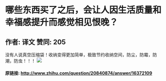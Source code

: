 # 哪些东西买了之后，会让人因生活质量和幸福感提升而感觉相见恨晚？
## 作者: 译文  赞同: 205
没有人说真空压缩袋！收纳变得更加简单，极致节约收纳空间，防尘，防霉，防潮，防虫！！！
![](http://pic3.zhimg.com/99f1022105efff6aae238867c89232cd_b.jpg)



#### 原链接: http://www.zhihu.com/question/20840874/answer/16372109